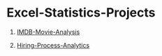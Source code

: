 # Excel-Statistics-Projects

1) [IMDB-Movie-Analysis](https://github.com/SushmaRaasi/IMDB-Movie-Analysis)

2) [Hiring-Process-Analytics](https://github.com/SushmaRaasi/Hiring-Process-Analytics)
